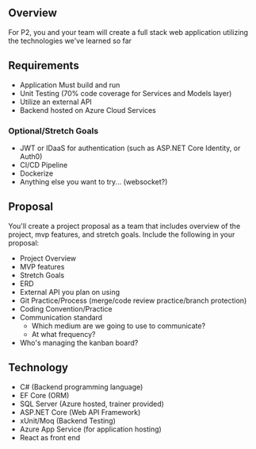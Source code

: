 
## Overview
For P2, you and your team will create a full stack web application utilizing the technologies we've learned so far

## Requirements
- Application Must build and run
- Unit Testing (70% code coverage for Services and Models layer)
- Utilize an external API
- Backend hosted on Azure Cloud Services

### Optional/Stretch Goals
- JWT or IDaaS for authentication (such as ASP.NET Core Identity, or Auth0)
- CI/CD Pipeline 
- Dockerize 
- Anything else you want to try... (websocket?)

## Proposal
You'll create a project proposal as a team that includes overview of the project, mvp features, and stretch goals. Include the following in your proposal:
- Project Overview
- MVP features
- Stretch Goals
- ERD
- External API you plan on using
- Git Practice/Process (merge/code review practice/branch protection)
- Coding Convention/Practice
- Communication standard
	- Which medium are we going to use to communicate?
	- At what frequency?
- Who's managing the kanban board?

## Technology
- C# (Backend programming language)
- EF Core (ORM)
- SQL Server (Azure hosted, trainer provided)
- ASP.NET Core (Web API Framework)
- xUnit/Moq (Backend Testing)
- Azure App Service (for application hosting)
- React as front end
